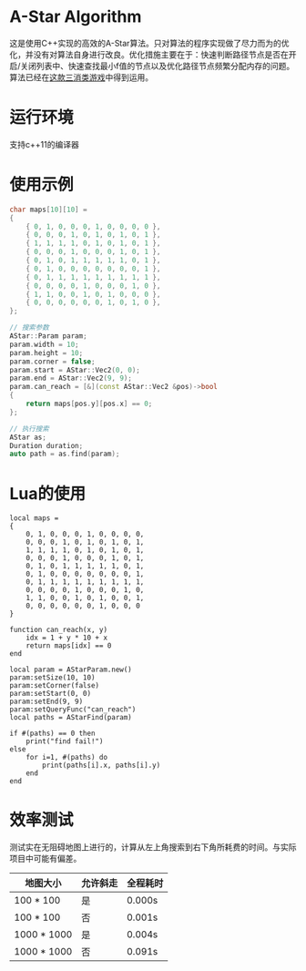 # A-Star Algorithm
这是使用C++实现的高效的A-Star算法。只对算法的程序实现做了尽力而为的优化，并没有对算法自身进行改良。优化措施主要在于：快速判断路径节点是否在开启/关闭列表中、快速查找最小f值的节点以及优化路径节点频繁分配内存的问题。算法已经在[这款三消类游戏](https://github.com/zhangpanyi/eliminate-game)中得到运用。

# 运行环境
支持c++11的编译器

# 使用示例
```c++
char maps[10][10] =
{
	{ 0, 1, 0, 0, 0, 1, 0, 0, 0, 0 },
	{ 0, 0, 0, 1, 0, 1, 0, 1, 0, 1 },
	{ 1, 1, 1, 1, 0, 1, 0, 1, 0, 1 },
	{ 0, 0, 0, 1, 0, 0, 0, 1, 0, 1 },
	{ 0, 1, 0, 1, 1, 1, 1, 1, 0, 1 },
	{ 0, 1, 0, 0, 0, 0, 0, 0, 0, 1 },
	{ 0, 1, 1, 1, 1, 1, 1, 1, 1, 1 },
	{ 0, 0, 0, 0, 1, 0, 0, 0, 1, 0 },
	{ 1, 1, 0, 0, 1, 0, 1, 0, 0, 0 },
	{ 0, 0, 0, 0, 0, 0, 1, 0, 1, 0 },
};

// 搜索参数
AStar::Param param;
param.width = 10;
param.height = 10;
param.corner = false;
param.start = AStar::Vec2(0, 0);
param.end = AStar::Vec2(9, 9);
param.can_reach = [&](const AStar::Vec2 &pos)->bool
{
	return maps[pos.y][pos.x] == 0;
};

// 执行搜索
AStar as;
Duration duration;
auto path = as.find(param);
```

# Lua的使用
```
local maps =
{
    0, 1, 0, 0, 0, 1, 0, 0, 0, 0,
    0, 0, 0, 1, 0, 1, 0, 1, 0, 1,
    1, 1, 1, 1, 0, 1, 0, 1, 0, 1,
    0, 0, 0, 1, 0, 0, 0, 1, 0, 1,
    0, 1, 0, 1, 1, 1, 1, 1, 0, 1,
    0, 1, 0, 0, 0, 0, 0, 0, 0, 1,
    0, 1, 1, 1, 1, 1, 1, 1, 1, 1,
    0, 0, 0, 0, 1, 0, 0, 0, 1, 0,
    1, 1, 0, 0, 1, 0, 1, 0, 0, 1,
    0, 0, 0, 0, 0, 0, 1, 0, 0, 0
}

function can_reach(x, y)
    idx = 1 + y * 10 + x
    return maps[idx] == 0
end

local param = AStarParam.new()
param:setSize(10, 10)
param:setCorner(false)
param:setStart(0, 0)
param:setEnd(9, 9)
param:setQueryFunc("can_reach")
local paths = AStarFind(param)

if #(paths) == 0 then
    print("find fail!")
else
    for i=1, #(paths) do      
        print(paths[i].x, paths[i].y)  
    end
end
```

# 效率测试
测试实在无阻碍地图上进行的，计算从左上角搜索到右下角所耗费的时间。与实际项目中可能有偏差。

| 地图大小 | 允许斜走 | 全程耗时 |
| ---- | ---- | ---- |
| 100 * 100 | 是| 0.000s |
| 100 * 100 | 否 | 0.001s |
| 1000 * 1000 | 是 | 0.004s |
| 1000 * 1000 | 否 | 0.091s |
